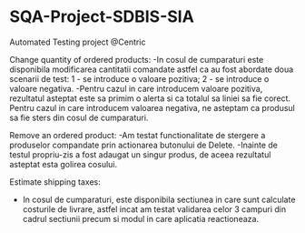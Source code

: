 # SQA-Project-SDBIS-SIA
Automated Testing project @Centric

Change quantity of ordered products: 
-In cosul de cumparaturi este disponibila modificarea cantitatii comandate astfel ca au fost abordate doua scenarii de test: 
1 - se introduce o valoare pozitiva; 
2 - se introduce o valoare negativa. 
-Pentru cazul in care introducem valoare pozitiva, rezultatul asteptat este sa primim o alerta si ca totalul sa liniei sa fie corect. Pentru cazul in care introducem valoarea negativa, ne asteptam ca produsul sa fie sters din cosul de cumparaturi.

Remove an ordered product: 
-Am testat functionalitate de stergere a produselor compandate prin actionarea butonului de Delete. 
-Inainte de testul propriu-zis a fost adaugat un singur produs, de aceea rezultatul asteptat esta golirea cosului. 

Estimate shipping taxes: 
- In cosul de cumparaturi, este disponibila sectiunea in care sunt calculate costurile de livrare, astfel incat am testat validarea celor 3 campuri din cadrul sectiunii precum si modul in care aplicatia reactioneaza. 
